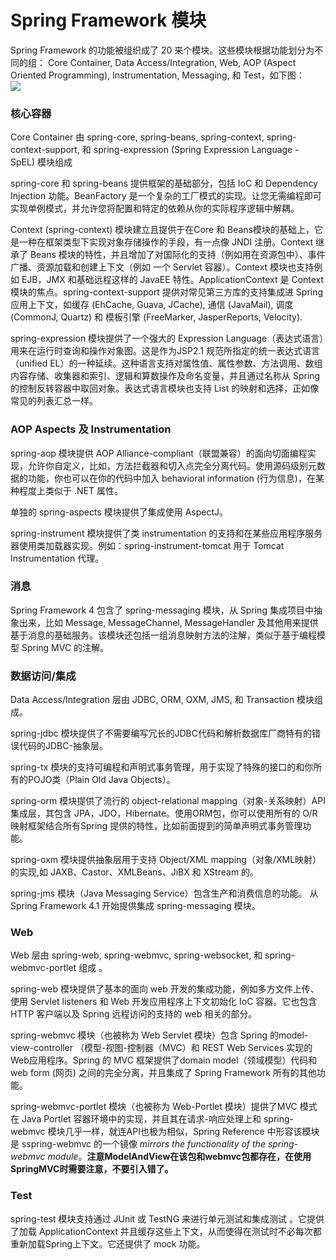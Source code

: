 # Spring Framework 模块

Spring Framework 的功能被组织成了 20 来个模块。这些模块根据功能划分为不同的组：  Core Container, Data Access/Integration, Web, AOP \(Aspect Oriented Programming\), Instrumentation, Messaging, 和 Test，如下图：  
![](http://docs.spring.io/spring/docs/current/spring-framework-reference/htmlsingle/images/spring-overview.png)

### 核心容器

Core Container 由 spring-core, spring-beans, spring-context, spring-context-support, 和 spring-expression \(Spring Expression Language - SpEL\) 模块组成

spring-core 和 spring-beans 提供框架的基础部分，包括 IoC 和 Dependency Injection 功能。BeanFactory 是一个复杂的工厂模式的实现。让您无需编程即可实现单例模式，并允许您将配置和特定的依赖从你的实际程序逻辑中解耦。

Context \(spring-context\) 模块建立且提供于在Core 和 Beans模块的基础上，它是一种在框架类型下实现对象存储操作的手段，有一点像 JNDI 注册。Context 继承了 Beans 模块的特性，并且增加了对国际化的支持（例如用在资源包中）、事件广播、资源加载和创建上下文（例如 一个 Servlet 容器）。Context 模块也支持例如 EJB，JMX 和基础远程这样的 JavaEE 特性。ApplicationContext 是 Context 模块的焦点。spring-context-support 提供对常见第三方库的支持集成进 Spring 应用上下文，如缓存 \(EhCache, Guava, JCache\), 通信 \(JavaMail\), 调度 \(CommonJ, Quartz\) 和 模板引擎 \(FreeMarker, JasperReports, Velocity\).

spring-expression 模块提供了一个强大的 Expression Language（表达式语言）用来在运行时查询和操作对象图。这是作为JSP2.1 规范所指定的统一表达式语言（unified EL）的一种延续。这种语言支持对属性值、属性参数、方法调用、数组内容存储、收集器和索引、逻辑和算数操作及命名变量，并且通过名称从 Spring 的控制反转容器中取回对象。表达式语言模块也支持  List 的映射和选择，正如像常见的列表汇总一样。

### AOP Aspects 及 Instrumentation

spring-aop 模块提供 AOP Alliance-compliant（联盟兼容）的面向切面编程实现，允许你自定义，比如，方法拦截器和切入点完全分离代码。使用源码级别元数据的功能，你也可以在你的代码中加入 behavioral information \(行为信息\)，在某种程度上类似于 .NET 属性。

单独的 spring-aspects 模块提供了集成使用 AspectJ。

spring-instrument 模块提供了类 instrumentation 的支持和在某些应用程序服务器使用类加载器实现。例如：spring-instrument-tomcat 用于 Tomcat Instrumentation 代理。

### 消息

Spring Framework 4 包含了 spring-messaging 模块，从 Spring 集成项目中抽象出来，比如  Message, MessageChannel, MessageHandler 及其他用来提供基于消息的基础服务。该模块还包括一组消息映射方法的注解，类似于基于编程模型 Spring MVC 的注解。

### 数据访问/集成

Data Access/Integration 层由 JDBC, ORM, OXM, JMS, 和 Transaction 模块组成。

spring-jdbc 模块提供了不需要编写冗长的JDBC代码和解析数据库厂商特有的错误代码的JDBC-抽象层。

spring-tx 模块的支持可编程和声明式事务管理，用于实现了特殊的接口的和你所有的POJO类（Plain Old Java Objects）。

spring-orm 模块提供了流行的 object-relational mapping（对象-关系映射）API集成层，其包含 JPA，JDO，Hibernate。使用ORM包，你可以使用所有的 O/R 映射框架结合所有Spring 提供的特性，比如前面提到的简单声明式事务管理功能。

spring-oxm 模块提供抽象层用于支持 Object/XML mapping（对象/XML映射）的实现,如 JAXB、Castor、XMLBeans、JiBX 和 XStream 的。

spring-jms 模块（Java Messaging Service）包含生产和消费信息的功能。 从 Spring Framework 4.1 开始提供集成 spring-messaging  模块。

### Web

Web 层由 spring-web, spring-webmvc, spring-websocket, 和 spring-webmvc-portlet 组成 。

spring-web 模块提供了基本的面向 web 开发的集成功能，例如多方文件上传、使用 Servlet listeners 和 Web 开发应用程序上下文初始化 IoC 容器。它也包含 HTTP 客户端以及 Spring 远程访问的支持的 web 相关的部分。

spring-webmvc 模块（也被称为 Web Servlet 模块）包含 Spring 的model-view-controller （模型-视图-控制器（MVC）和  REST Web Services 实现的Web应用程序。Spring 的 MVC 框架提供了domain model（领域模型）代码和 web form \(网页\) 之间的完全分离，并且集成了 Spring Framework 所有的其他功能。

spring-webmvc-portlet 模块（也被称为 Web-Portlet 模块）提供了MVC 模式在 Java Portlet 容器环境中的实现，并且其在请求-响应处理上和 spring-webmvc 模块几乎一样，就连API也极为相似，Spring Reference 中形容该模块是 sspring-webmvc 的一个镜像 _mirrors the functionality of the spring-webmvc module_。**注意ModelAndView在该包和webmvc包都存在，在使用SpringMVC时需要注意，不要引入错了。**

### Test

spring-test 模块支持通过 JUnit 或 TestNG 来进行单元测试和集成测试 。它提供了加载 ApplicationContext 并且缓存这些上下文，从而使得在测试时不必每次都重新加载Spring上下文。它还提供了 mock 功能。


